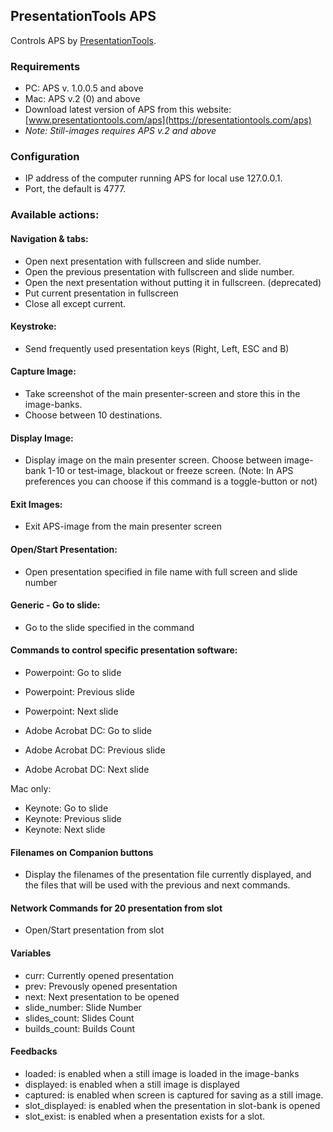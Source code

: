 ## PresentationTools APS

Controls APS by [PresentationTools](https://presentationtools.com/).

### Requirements

- PC: APS v. 1.0.0.5 and above
- Mac: APS v.2 (0) and above
- Download latest version of APS from this website: [www.presentationtools.com/aps](https://presentationtools.com/aps)
- _Note: Still-images requires APS v.2 and above_

### Configuration

- IP address of the computer running APS for local use 127.0.0.1.
- Port, the default is 4777.

### Available actions:

#### Navigation & tabs:

- Open next presentation with fullscreen and slide number.
- Open the previous presentation with fullscreen and slide number.
- Open the next presentation without putting it in fullscreen. (deprecated)
- Put current presentation in fullscreen
- Close all except current.

#### Keystroke:

- Send frequently used presentation keys (Right, Left, ESC and B)

#### Capture Image:

- Take screenshot of the main presenter-screen and store this in the image-banks.
- Choose between 10 destinations.

#### Display Image:

- Display image on the main presenter screen. Choose between image-bank 1-10 or test-image, blackout or freeze screen. (Note: In APS preferences you can choose if this command is a toggle-button or not)

#### Exit Images:

- Exit APS-image from the main presenter screen

#### Open/Start Presentation:

- Open presentation specified in file name with full screen and slide number

#### Generic - Go to slide:

- Go to the slide specified in the command

#### Commands to control specific presentation software:

- Powerpoint: Go to slide
- Powerpoint: Previous slide
- Powerpoint: Next slide

- Adobe Acrobat DC: Go to slide
- Adobe Acrobat DC: Previous slide
- Adobe Acrobat DC: Next slide

Mac only:

- Keynote: Go to slide
- Keynote: Previous slide
- Keynote: Next slide

#### Filenames on Companion buttons

- Display the filenames of the presentation file currently displayed, and the files that will be used with the previous and next commands.

#### Network Commands for 20 presentation from slot

- Open/Start presentation from slot

#### Variables

- curr: Currently opened presentation
- prev: Prevously opened presentation
- next: Next presentation to be opened
- slide_number: Slide Number
- slides_count: Slides Count
- builds_count: Builds Count

#### Feedbacks

- loaded: is enabled when a still image is loaded in the image-banks
- displayed: is enabled when a still image is displayed
- captured: is enabled when screen is captured for saving as a still image.
- slot_displayed: is enabled when the presentation in slot-bank is opened
- slot_exist: is enabled when a presentation exists for a slot.
